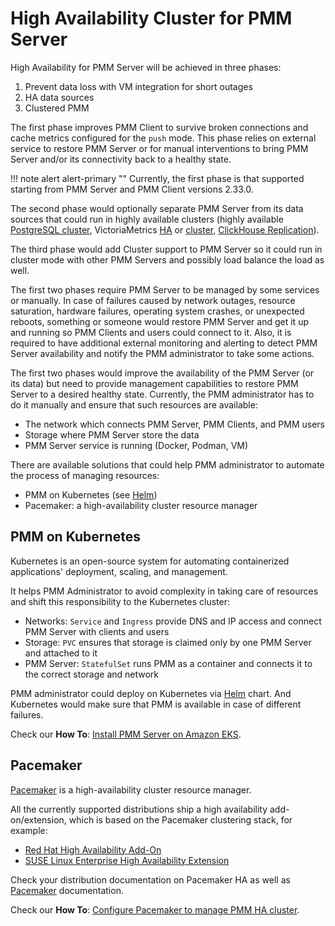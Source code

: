 # High Availability Cluster for PMM Server

High Availability for PMM Server will be achieved in three phases:

1. Prevent data loss with VM integration for short outages
2. HA data sources
3. Clustered PMM

The first phase improves PMM Client to survive broken connections and cache metrics configured for the `push` mode. This phase relies on external service to restore PMM Server or for manual interventions to bring PMM Server and/or its connectivity back to a healthy state.

!!! note alert alert-primary ""
    Currently, the first phase is that supported starting from PMM Server and PMM Client versions 2.33.0.

The second phase would optionally separate PMM Server from its data sources that could run in highly available clusters (highly available [PostgreSQL cluster](https://docs.percona.com/postgresql/15/solutions/high-availability.html), VictoriaMetrics [HA](https://docs.victoriametrics.com/Single-server-VictoriaMetrics.html#high-availability) or [cluster](https://docs.victoriametrics.com/Cluster-VictoriaMetrics.html#cluster-availability), [ClickHouse Replication](https://clickhouse.com/docs/en/manage/replication-and-sharding)).

The third phase would add Cluster support to PMM Server so it could run in cluster mode with other PMM Servers and possibly load balance the load as well.

The first two phases require PMM Server to be managed by some services or manually. In case of failures caused by network outages, resource saturation, hardware failures, operating system crashes, or unexpected reboots, something or someone would restore PMM Server and get it up and running so PMM Clients and users could connect to it. Also, it is required to have additional external monitoring and alerting to detect PMM Server availability and notify the PMM administrator to take some actions.

The first two phases would improve the availability of the PMM Server (or its data) but need to provide management capabilities to restore PMM Server to a desired healthy state. Currently, the PMM administrator has to do it manually and ensure that such resources are available:

- The network which connects PMM Server, PMM Clients, and PMM users
- Storage where PMM Server store the data
- PMM Server service is running (Docker, Podman, VM)

There are available solutions that could help PMM administrator to automate the process of managing resources:

- PMM on Kubernetes (see [Helm])
- Pacemaker: a high-availability cluster resource manager

## PMM on Kubernetes

Kubernetes is an open-source system for automating containerized applications' deployment, scaling, and management.

It helps PMM Administrator to avoid complexity in taking care of resources and shift this responsibility to the Kubernetes cluster:

- Networks: `Service` and `Ingress` provide DNS and IP access and connect PMM Server with clients and users
- Storage: `PVC` ensures that storage is claimed only by one PMM Server and attached to it
- PMM Server: `StatefulSet` runs PMM as a container and connects it to the correct storage and network

PMM administrator could deploy on Kubernetes via [Helm] chart. And Kubernetes would make sure that PMM is available in case of different failures.

Check our **How To**: [Install PMM Server on Amazon EKS].
## Pacemaker

[Pacemaker] is a high-availability cluster resource manager.

All the currently supported distributions ship a high availability add-on/extension, which is based on the Pacemaker clustering stack, for example:

- [Red Hat High Availability Add-On]
- [SUSE Linux Enterprise High Availability Extension]

Check your distribution documentation on Pacemaker HA as well as [Pacemaker] documentation.

Check our **How To**: [Configure Pacemaker to manage PMM HA cluster](../../how-to/pacemaker.md).

[Pacemaker]: https://wiki.clusterlabs.org/wiki/Pacemaker
[Red Hat High Availability Add-On]: https://access.redhat.com/documentation/en-us/red_hat_enterprise_linux/9/html/configuring_and_managing_high_availability_clusters/index
[SUSE Linux Enterprise High Availability Extension]: https://documentation.suse.com/sle-ha/15-SP4/
[Install PMM Server on Amazon EKS]: ././../how-to/pmm-eks.md
[Helm]: helm.md
